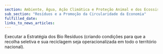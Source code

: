 ```yaml
---
section: Ambiente, Água, Ação Climática e Proteção Animal e dos Ecossistemas
sub_section: "Resíduos e a Promoção da Circularidade da Economia"
fulfilled_date:
links_to_news_articles:
---
```


Executar a Estratégia dos Bio Resíduos (criando condições para que a recolha seletiva e sua reciclagem seja operacionalizada em todo o território nacional).
